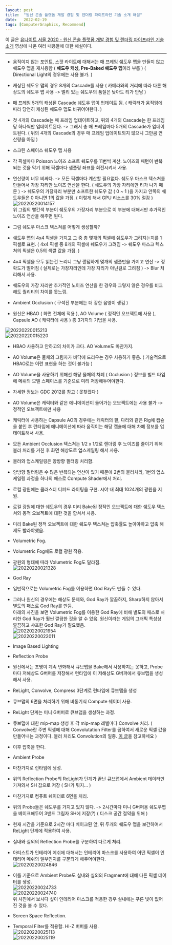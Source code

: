 ```yaml
---
layout: post
title:  "원신 콘솔 플랫폼 개발 경험 및 렌더링 파이프라인 기술 소개 해설"
date:   2022-02-19
tags: [ComputerGraphics, Recommend]
---
```


이 글은 [유나이트 서울 2020 - 원신 콘솔 플랫폼 개발 경험 및 렌더링 파이프라인 기술 소개](https://youtu.be/00QugD5u1CU) 영상에 나온 여러 내용들에 대한 해설이다.            


--------------------------          

- 움직이지 않는 포인트, 스팟 라이트에 대해서는 매 프레임 쉐도우 맵을 만들지 않고 쉐도우 맵을 재사용함 ( **쉐도우 캐싱, Pre-Baked 쉐도우 맵**이라 부름 ) ( Directional Light의 경우에는 사용 불가. )     
- 캐싱된 쉐도우 맵의 경우 8개의 Cascade를 사용 ( 카메라와의 거리에 따라 다른 해상도의 쉐도우 맵 사용 -> 멀리 있는 쉐도우의 품질은 낮아도 티가 안남 )        
- 매 프레임 5개의 캐싱된 Cascade 쉐도우 맵이 업데이트 됨. ( 캐릭터가 움직임에 따라 당연히 캐싱된 쉐도우 맵도 바뀌어야한다. )            
- 첫 4개의 Cascade는 매 프레임 업데이트하고, 뒤의 4개의 Cascade는 한 프레임 당 하나씩만 업데이트된다. -> 그래서 총 매 프레임마다 5개의 Cascade가 업데이트된다. ( 뒤의 4개의 Cascade의 경우 매 프레임 업데이트되지 않으니 그만큼 연산량을 아낌 )           

- 스크린 스페이스 쉐도우 맵 사용       
- 각 픽셀마다 Poisson 노이즈 소프트 쉐도우를 11번씩 계산. 노이즈의 패턴이 반복되는 것을 막기 위해 픽셀마다 샘플링 좌표를 회전시켜서 사용.       
- 연산량이 너무 비싸다. -> 모든 픽셀마다 계산할 필요없다. 쉐도우 마스크 텍스쳐를 만들어서 가장 자리만 노이즈 연산을 한다. ( 쉐도우의 가장 자리에만 티가 나기 때문 ) -> 쉐도우의 가장자리 부분만 소프트한 쉐도우 값 ( 0 ~ 1 )을 가지고 안쪽의 쉐도우들은 0 아니면 1의 값을 가짐. ( 이렇게 해서 GPU 리소스를 30% 절감 )                    
![20220220014157](https://user-images.githubusercontent.com/33873804/154810095-0800c253-92b4-453c-95a2-af2b7bcc1a58.png)      
위 그림의 빨간색 부분이 쉐도우의 가장자리 부분으로 이 부분에 대해서만 추가적인 노이즈 연산을 해주면 된다.        
                   
- 그럼 쉐도우 마스크 텍스쳐를 어떻게 생성할까?       
- 쉐도우 맵의 4x4 픽셀을 가지고 그 중 총 몇개의 픽셀에 쉐도우가 그려지는지를 1 픽셀로 표현. ( 4x4 픽셀 중 8개의 픽셀에 쉐도우가 그려짐 -> 쉐도우 마스크 텍스쳐의 픽셀은 0.5의 색깔 값을 가짐. )      
- 4x4 픽셀을 모두 읽는건 느리니 그냥 랜덤하게 몇개의 샘플만을 가지고 연산 -> 정확도가 떨어짐 ( 실제로는 가장자리인데 가장 자리가 아닌걸로 그려짐 ) -> Blur 처리해서 사용.      
- 쉐도우의 가장 자리만 추가적인 노이즈 연산을 한 경우와 그렇지 않은 경우를 비교해도 퀄리티의 차이를 못느낌.         
           
- Ambient Occlusion ( 구석진 부분에는 더 강한 음영이 생김 )        
- 원신은 HBAO ( 화면 전체에 적용 ), AO Volume ( 정적인 오브젝트에 사용 ), Capsule AO ( 캐릭터에 사용 ) 총 3가지의 기법을 사용.      

![20220220015213](https://user-images.githubusercontent.com/33873804/154810480-0a4012c7-8374-4dc4-873d-bc45bd82dd89.png)       
![20220220015220](https://user-images.githubusercontent.com/33873804/154810501-39b1e689-0714-4253-90b1-b9d285cacc14.png)      
- HBAO 사용하고 안하고의 차이가 크다. AO Volume도 마찬가지.      

- AO Volume은 물체의 그림자가 바닥에 드리우는 경우 사용하기 좋음. ( 기술적으로 HBAO로는 이런 표현을 하는 것이 불가능 )       
- AO Volume을 사용하기 위해선 해당 물체의 차폐 ( Occlusion ) 정보를 빌드 타임에 메쉬의 모델 스페이스를 기준으로 미리 저장해두어야한다.          
- 자세한 정보는 GDC 2012를 참고 ( 못찾겠다 )          
- AO Volume은 캐릭터와 같은 에니메이션이 들어가는 오브젝트에는 사용 불가 -> 정적인 오브젝트에만 사용         

- 캐릭터에 사용하는 Capsule AO의 경우에는 캐릭터의 팔, 다리와 같은 Rig에 캡슐을 붙인 후 런타임에 에니메이션에 따라 움직이는 해당 캡슐에 대해 차폐 정보를 업데이트해서 사용.            

- 모든 Ambient Occlusion 텍스쳐는 1/2 x 1/2로 렌더링 후 노이즈를 줄이기 위해 블러 처리를 거친 후 화면 해상도로 업스케일링 해서 사용.     
- 블러와 업스케일링은 양방향 필터링 처리함.       
- 양방향 필터링은 수 많은 반복되는 연산이 있기 때문에 2번의 블러처리, 1번의 업스케일링 과정을 하나의 패스로 Compute Shader에서 처리.        

- 로컬 광원에는 클러스터 디퍼드 라이팅을 구현. 시야 내 최대 1024개의 광원을 지원.      
- 로컬 광원에 대한 쉐도우의 경우 미리 Bake된 정적인 오브젝트에 대한 쉐도우 텍스쳐와 동적 오브젝트에 대한 것을 합쳐서 사용.      
- 미리 Bake된 정적 오브젝트에 대한 쉐도우 텍스쳐는 압축률도 높아야하고 압축 해제도 빨라야했음.      

- Volumetric Fog.     
- Volumetric Fog에도 로컬 광원 적용.     
- 광원의 형태에 따라 Volumetric Fog도 달라짐.               
![20220220021328](https://user-images.githubusercontent.com/33873804/154811368-43dd60c7-6d3b-4a0b-a69e-0d82e15f898c.png)       

- God Ray         
- 일반적으로는 Volumetric Fog를 이용하면 God Ray도 만들 수 있다.     
- 그러나 원신의 경우에는 해상도 문제와, God Ray가 깔끔하지, Sharp하지 않아서 별도의 패스로 God Ray를 만듬.        
아래의 사진을 보면 Volumetric Fog를 이용한 God Ray에 비해 별도의 패스로 처리한 God Ray가 훨씬 깔끔한 것을 알 수 있음. 원신이라는 게임의 그래픽 특성상 깔끔하고 샤프한 God Ray가 필요했음.         
![20220220021954](https://user-images.githubusercontent.com/33873804/154811671-1b35066b-1293-4738-8337-0defd7d73f7c.png)     
![20220220022011](https://user-images.githubusercontent.com/33873804/154811662-a7acd06a-abb3-4dfe-a8c9-4ec72aed5493.png)       
              
- Image Based Lighting               

- Reflection Probe
- 원신에서는 조명이 계속 변화해서 큐브맵을 Bake해서 사용하지는 못하고, Probe마다 저해상도 G버퍼를 저장해서 런타임에 이 저해상도 G버퍼에서 큐브맵을 생성해서 사용.      
- ReLight, Convolve, Compress 3단계로 런타임에 큐브맵을 생성           
- 큐브맵의 6면을 처리하기 위해 비동기식 Compute 쉐이더 사용.           
- ReLight 단계는 미니 G버퍼로 큐브맵을 생성하는 과정.          
- 큐브맵에 대한 mip-map 생성 후 각 mip-map 레벨마다 Convolve 처리. ( Convolve란 주변 픽셀에 대해 Convolutation Filter를 곱하여서 새로운 픽셀 값을 만들어내는 과정이다. 블러 처리도 Convolution의 일종. [이 글](https://bkshin.tistory.com/entry/OpenCV-17-%ED%95%84%ED%84%B0Filter%EC%99%80-%EC%BB%A8%EB%B3%BC%EB%A3%A8%EC%85%98Convolution-%EC%97%B0%EC%82%B0-%ED%8F%89%EA%B7%A0-%EB%B8%94%EB%9F%AC%EB%A7%81-%EA%B0%80%EC%9A%B0%EC%8B%9C%EC%95%88-%EB%B8%94%EB%9F%AC%EB%A7%81-%EB%AF%B8%EB%94%94%EC%96%B8-%EB%B8%94%EB%9F%AC%EB%A7%81-%EB%B0%94%EC%9D%B4%EB%A0%88%ED%84%B0%EB%9F%B4-%ED%95%84%ED%84%B0)을 참고하세요 )       
- 이후 압축을 한다.           

- Ambient Probe          
- 마찬가지로 런타임에 생성.     
- 위의 Reflection Probe의 ReLight가 단계가 끝난 큐브맵에서 Ambient 데이터만 가져와서 SH 값으로 저장 ( SH가 뭐지... )           
- 마찬가지로 컴퓨트 쉐이더로 6면을 처리.           

- 위의 Probe들은 쉐도우를 가지고 있지 않다. -> 2시간마다 미니 G버퍼용 쉐도우맵을 베이크해두어 3밴드 그림자 SH에 저장(?) ( 디스크 공간 절약을 위해 )                   
- 현재 시간을 기준으로 2시간 마다 베이크된 앞, 뒤 두개의 쉐도우 맵을 보간하여서 ReLight 단계에 적용하여 사용.            
             
- 실내와 실외의 Reflection Probe를 구분하여 다르게 처리.                     
- 아티스트가 인테리어 메쉬에 대해서는 인테리어 마스크를 사용하여 어떤 픽셀이 인테리어 메쉬의 일부인지를 구분되게 해주어야한다.                        
![20220220024846](https://user-images.githubusercontent.com/33873804/154812725-bfc1a8ba-60a2-41ab-b02a-026f7bd62166.png)       
- 이를 기준으로 Ambient Probe도 실내와 실외의 Fragment에 대해 다른 픽셀 데이터를 생성.       
![20220220024733](https://user-images.githubusercontent.com/33873804/154812690-37aa1fcc-a303-405b-9b30-692b41953360.png)      
![20220220024740](https://user-images.githubusercontent.com/33873804/154812693-7f2efafe-f18c-40e2-a38d-c3a9c86fe343.png)       
위 사진에서 보시다 싶이 인테리어 마스크를 적용한 경우 실내에는 푸른 빛이 없어진 것을 볼 수 있다.          
         
- Screen Space Reflection.         
- Temporal Filter를 적용함. HI-Z 버퍼를 사용.        
![20220220025113](https://user-images.githubusercontent.com/33873804/154812803-736143be-5a0a-46d9-a58f-0d0eb66cd188.png)       
![20220220025119](https://user-images.githubusercontent.com/33873804/154812805-4a7b7358-111e-42ac-8251-4b10b58b9cbb.png)           











